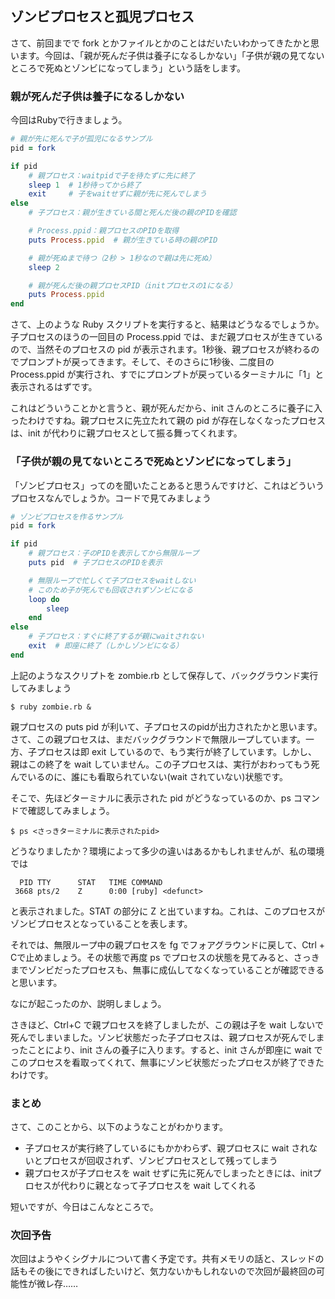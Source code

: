 ## ゾンビプロセスと孤児プロセス

さて、前回までで fork とかファイルとかのことはだいたいわかってきたかと思います。今回は、「親が死んだ子供は養子になるしかない」「子供が親の見てないところで死ぬとゾンビになってしまう」という話をします。

### 親が死んだ子供は養子になるしかない

今回はRubyで行きましょう。

```ruby
# 親が先に死んで子が孤児になるサンプル
pid = fork

if pid
    # 親プロセス：waitpidで子を待たずに先に終了
    sleep 1  # 1秒待ってから終了
    exit     # 子をwaitせずに親が先に死んでしまう
else
    # 子プロセス：親が生きている間と死んだ後の親のPIDを確認

    # Process.ppid：親プロセスのPIDを取得
    puts Process.ppid  # 親が生きている時の親のPID

    # 親が死ぬまで待つ（2秒 > 1秒なので親は先に死ぬ）
    sleep 2

    # 親が死んだ後の親プロセスPID（initプロセスの1になる）
    puts Process.ppid
end
```

さて、上のような Ruby スクリプトを実行すると、結果はどうなるでしょうか。子プロセスのほうの一回目の Process.ppid では、まだ親プロセスが生きているので、当然そのプロセスの pid が表示されます。1秒後、親プロセスが終わるのでプロンプトが戻ってきます。そして、そのさらに1秒後、二度目の Process.ppid が実行され、すでにプロンプトが戻っているターミナルに「1」と表示されるはずです。

これはどういうことかと言うと、親が死んだから、init さんのところに養子に入ったわけですね。親プロセスに先立たれて親の pid が存在しなくなったプロセスは、init が代わりに親プロセスとして振る舞ってくれます。

### 「子供が親の見てないところで死ぬとゾンビになってしまう」

「ゾンビプロセス」ってのを聞いたことあると思うんですけど、これはどういうプロセスなんでしょうか。コードで見てみましょう

```ruby
# ゾンビプロセスを作るサンプル
pid = fork

if pid
    # 親プロセス：子のPIDを表示してから無限ループ
    puts pid  # 子プロセスのPIDを表示

    # 無限ループで忙しくて子プロセスをwaitしない
    # このため子が死んでも回収されずゾンビになる
    loop do
        sleep
    end
else
    # 子プロセス：すぐに終了するが親にwaitされない
    exit  # 即座に終了（しかしゾンビになる）
end
```

上記のようなスクリプトを zombie.rb として保存して、バックグラウンド実行してみましょう

```shell
$ ruby zombie.rb &
```

親プロセスの puts pid が利いて、子プロセスのpidが出力されたかと思います。さて、この親プロセスは、まだバックグラウンドで無限ループしています。一方、子プロセスは即 exit しているので、もう実行が終了しています。しかし、親はこの終了を wait していません。この子プロセスは、実行がおわってもう死んでいるのに、誰にも看取られていない(wait されていない)状態です。

そこで、先ほどターミナルに表示された pid がどうなっているのか、ps コマンドで確認してみましょう。

```shell
$ ps <さっきターミナルに表示されたpid>
```

どうなりましたか？環境によって多少の違いはあるかもしれませんが、私の環境では

```
  PID TTY      STAT   TIME COMMAND
 3668 pts/2    Z      0:00 [ruby] <defunct>
```

と表示されました。STAT の部分に Z と出ていますね。これは、このプロセスがゾンビプロセスとなっていることを表します。

それでは、無限ループ中の親プロセスを fg でフォアグラウンドに戻して、Ctrl + Cで止めましょう。その状態で再度 ps でプロセスの状態を見てみると、さっきまでゾンビだったプロセスも、無事に成仏してなくなっていることが確認できると思います。

なにが起こったのか、説明しましょう。

さきほど、Ctrl+C で親プロセスを終了しましたが、この親は子を wait しないで死んでしまいました。ゾンビ状態だった子プロセスは、親プロセスが死んでしまったことにより、init さんの養子に入ります。すると、init さんが即座に wait でこのプロセスを看取ってくれて、無事にゾンビ状態だったプロセスが終了できたわけです。

### まとめ

さて、このことから、以下のようなことがわかります。

* 子プロセスが実行終了しているにもかかわらず、親プロセスに wait されないとプロセスが回収されず、ゾンビプロセスとして残ってしまう
* 親プロセスが子プロセスを wait せずに先に死んでしまったときには、initプロセスが代わりに親となって子プロセスを wait してくれる

短いですが、今日はこんなところで。

### 次回予告

次回はようやくシグナルについて書く予定です。共有メモリの話と、スレッドの話もその後にできればしたいけど、気力ないかもしれないので次回が最終回の可能性が微レ存……
